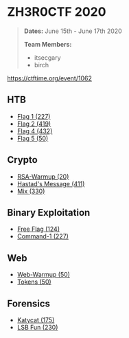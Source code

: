 # ZH3R0CTF 2020
> **Dates:** June 15th - June 17th 2020
>
> **Team Members:**
> - itsecgary
> - birch

https://ctftime.org/event/1062

## HTB
- [Flag 1 (227)](https://github.com/itsecgary/CTFs/tree/master/ZH3R0CTF%202020/HTB)
- [Flag 2 (419)](https://github.com/itsecgary/CTFs/tree/master/ZH3R0CTF%202020/HTB)
- [Flag 4 (432)](https://github.com/itsecgary/CTFs/tree/master/ZH3R0CTF%202020/HTB)
- [Flag 5 (50)](https://github.com/itsecgary/CTFs/tree/master/ZH3R0CTF%202020/HTB)

## Crypto
- [RSA-Warmup (20)](https://github.com/itsecgary/CTFs/tree/master/ZH3R0CTF%202020/RSA-Warmup)
- [Hastad's Message (411)](https://github.com/itsecgary/CTFs/tree/master/ZH3R0CTF%202020/Hastad's%20Message)
- [Mix (330)](https://github.com/itsecgary/CTFs/tree/master/ZH3R0CTF%202020/Mix)

## Binary Exploitation
- [Free Flag (124)](https://github.com/itsecgary/CTFs/tree/master/ZH3R0CTF%202020/Free%20Flag)
- [Command-1 (227)](https://github.com/itsecgary/CTFs/tree/master/ZH3R0CTF%202020/Command-1)

## Web
- [Web-Warmup (50)](https://github.com/itsecgary/CTFs/tree/master/ZH3R0CTF%202020/Web-Warmup)
- [Tokens (50)](https://github.com/itsecgary/CTFs/tree/master/ZH3R0CTF%202020/Tokens)

## Forensics
- [Katycat (175)](https://github.com/itsecgary/CTFs/tree/master/ZH3R0CTF%202020/Katycat)
- [LSB Fun (230)](https://github.com/itsecgary/CTFs/tree/master/ZH3R0CTF%202020/LSB%20Fun)
